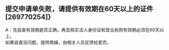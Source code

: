 ## 提交申请单失败，请提供有效期在60天以上的证件[269770254]}
A：先自查有效期是否正确，再去核实法人身份证和营业执照有效期必须在60天以上。  
如果自查没问题，提供商编，由相关人员反馈给爱农。